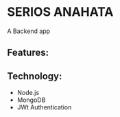 <h1> SERIOS ANAHATA </h1>

A Backend app

<h2> Features: </h2>


<h2> Technology: </h2>
<ul>
  <li>Node.js</li>
  <li>MongoDB</li>
  <li>JWt Authentication</li>
</ul>

 

